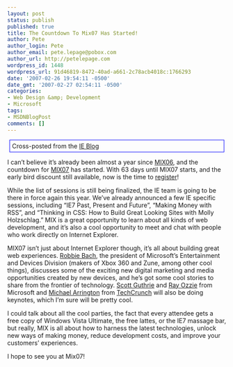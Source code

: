 ```yaml
---
layout: post
status: publish
published: true
title: The Countdown To Mix07 Has Started!
author: Pete
author_login: Pete
author_email: pete.lepage@pobox.com
author_url: http://petelepage.com
wordpress_id: 1448
wordpress_url: 91d46819-8472-40ad-a661-2c78acb4018c:1766293
date: '2007-02-26 19:54:11 -0500'
date_gmt: '2007-02-27 02:54:11 -0500'
categories:
- Web Design &amp; Development
- Microsoft
tags:
- MSDNBlogPost
comments: []
---
```

<p style="margin: 5px; border: blue 1px solid; padding: 5px;">Cross-posted from the <a href="http://blogs.msdn.com/ie/archive/2007/02/26/the-countdown-to-mix07-has-started.aspx">IE Blog</a></p>
<p>I can’t believe it’s already been almost a year since <a href="http://www.flickr.com/photos/tags/mix06/">MIX06</a>, and the countdown for <a href="http://www.visitmix.com/">MIX07</a> has started. With 63 days until MIX07 starts, and the early bird discount still available, now is the time to <a href="http://www.visitmix.com/registration/">register</a>!</p>
<p>While the list of sessions is still being finalized, the IE team is going to be there in force again this year. We’ve already announced a few IE specific sessions, including “IE7 Past, Present and Future”, “Making Money with RSS”, and “Thinking in CSS: How to Build Great Looking Sites with Molly Holzschlag.” MIX is a great opportunity to learn about all kinds of web development, and it’s also a cool opportunity to meet and chat with people who work directly on Internet Explorer.</p>
<p>MIX07 isn’t just about Internet Explorer though, it’s all about building great web experiences. <a href="http://www.visitmix.com/bios/#robbieb">Robbie Bach</a>, the president of Microsoft’s Entertainment and Devices Division (makers of Xbox 360 and Zune, among other cool things), discusses some of the exciting new digital marketing and media opportunities created by new devices, and he’s got some cool stories to share from the frontier of technology. <a href="http://www.visitmix.com/bios/#scottgu">Scott Guthrie</a> and <a href="http://www.visitmix.com/bios/#rozzie">Ray Ozzie</a> from Microsoft and <a href="http://www.visitmix.com/bios/#arrington">Michael Arrington</a> from <a href="http://www.techcrunch.com/">TechCrunch</a> will also be doing keynotes, which I’m sure will be pretty cool.</p>
<p>I could talk about all the cool parties, the fact that every attendee gets a free copy of Windows Vista Ultimate, the free lattes, or the IE7 massage bar, but really, MIX is all about how to harness the latest technologies, unlock new ways of making money, reduce development costs, and improve your customers’ experiences.</p>
<p>I hope to see you at Mix07!</p>
<p><img src="http://blogs.msdn.com/aggbug.aspx?PostID=1766293" alt="" width="1" height="1" /></p>
